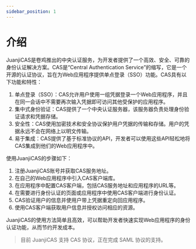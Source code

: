 ```yaml
---
sidebar_position: 1
---
```


# 介绍

JuanjiCAS是卷鸡推出的中央认证服务，为开发者提供了一个高效、安全、可靠的身份认证解决方案。CAS是“Central Authentication Service”的缩写，它是一个开源的认证协议，旨在为Web应用程序提供单点登录（SSO）功能。CAS具有以下功能和特性：

1. 单点登录（SSO）：CAS允许用户使用一组凭据登录一个Web应用程序，并且在同一会话中不需要再次输入凭据即可访问其他受保护的应用程序。
2. 集中式身份验证：CAS提供了一个中央认证服务器，该服务器负责处理身份验证请求和凭据存储。
3. 安全性：CAS使用加密技术和安全协议保护用户凭据的传输和存储。用户的凭据永远不会在网络上以明文传输。
4. 易于集成：CAS提供了基于标准协议的API，开发者可以使用这些API轻松地将CAS集成到他们的Web应用程序中。

使用JuanjiCAS的步骤如下：

1. 注册JuanjiCAS账号并获取CAS服务地址。
2. 在自己的Web应用程序中引入CAS客户端库。
3. 在应用程序中配置CAS客户端，包括CAS服务地址和应用程序的URL等。
4. 在需要进行身份认证的页面或应用程序中使用CAS客户端进行身份认证。
5. CAS验证用户的信息并使用户带上凭据重定向回应用程序。
6. 使用CAS客户端获取用户信息并授权访问相应的资源。

JuanjiCAS的使用方法简单且高效，可以帮助开发者快速实现Web应用程序的身份认证功能，从而节约开发成本。

> 目前 JuanjiCAS 支持 CAS 协议，正在完成 SAML 协议的支持。
